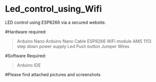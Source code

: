 # Led_control_using_Wifi
LED control using ESP8266 via a secured website.

#Hardware required:
> Arduino Nano
> Arduino Nano Cable
> ESP8266 WiFi module
> AMS 1113 step down power supply
> Led
> Push button
> Jumper Wires

#Software Required:
> Arduino IDE

#Please find attached pictures and screenshots


